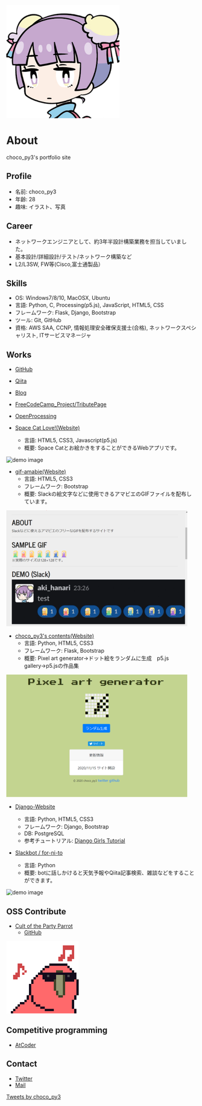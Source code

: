 ![profile-icon](img/icon2.png)

# About
choco_py3's portfolio site

## Profile
- 名前: choco_py3
- 年齢: 28
- 趣味: イラスト、写真

## Career
- ネットワークエンジニアとして、約3年半設計構築業務を担当していました。
- 基本設計/詳細設計/テスト/ネットワーク構築など
- L2/L3SW, FW等(Cisco,富士通製品）

## Skills
- OS: Windows7/8/10, MacOSX, Ubuntu
- 言語: Python, C, Processing(p5.js), JavaScript, HTML5, CSS
- フレームワーク: Flask, Django, Bootstrap
- ツール: Git, GitHub
- 資格: AWS SAA, CCNP, 情報処理安全確保支援士(合格), ネットワークスペシャリスト, ITサービスマネージャ

## Works
- [GitHub](https://github.com/akihanari)
- [Qiita](https://qiita.com/akihanari)
- [Blog](https://choco-py3.hatenablog.com)
- [FreeCodeCamp_Project/TributePage](https://codepen.io/akihanari/pen/NWqYOgP)
- [OpenProcessing](https://www.openprocessing.org/user/215370)

- [Space Cat Love!(Website)](https://akihanari.github.io/hackathon_01/)
  - 言語: HTML5, CSS3, Javascript(p5.js)
  - 概要: Space Catとお絵かきをすることができるWebアプリです。
  
<img src="img/spacecat.gif" alt="demo image" title="demo.gif" width="480" height="300">

- [gif-amabie(Website)](https://akihanari.github.io/gif-amabie/)
  - 言語: HTML5, CSS3
  - フレームワーク: Bootstrap
  - 概要: Slackの絵文字などに使用できるアマビエのGIFファイルを配布しています。
<img src="img/b-demo.png" alt="demo image" title="b-demo.png" width="480" height="307">

- [choco_py3's contents(Website)](https://flaskandheroku.herokuapp.com/)
  - 言語: Python, HTML5, CSS3
  - フレームワーク: Flask, Bootstrap
  - 概要: Pixel art generator→ドット絵をランダムに生成　p5.js gallery→p5.jsの作品集
  
<img src="img/c-demo.png" alt="demo image" title="c-demo.png" width="480" height="324">

- [Django-Website](https://ha-workshop.herokuapp.com/)
  - 言語: Python, HTML5, CSS3
  - フレームワーク: Django, Bootstrap
  - DB: PostgreSQL
  - 参考チュートリアル: [Django Girls Tutorial](https://tutorial.djangogirls.org/ja/)

- [Slackbot / for-ni-to](https://github.com/akihanari/Slackbot)
  - 言語: Python
  - 概要: botに話しかけると天気予報やQiita記事検索、雑談などをすることができます。
<img src="img/demo.gif" alt="demo image" title="demo.gif" width="480" height="320">


## OSS Contribute
- [Cult of the Party Parrot](https://cultofthepartyparrot.com/)
  - [GitHub](https://github.com/jmhobbs/cultofthepartyparrot.com)

![parrot gif](img/192_192.gif)


## Competitive programming
- [AtCoder](https://atcoder.jp/users/akihanari)

## Contact
- [Twitter](https://twitter.com/choco_py3)
- [Mail](akihanari@gmail.com)

<a class="twitter-timeline" data-width="400" data-height="600" data-theme="dark" href="https://twitter.com/choco_py3?ref_src=twsrc%5Etfw">Tweets by choco_py3</a> <script async src="https://platform.twitter.com/widgets.js" charset="utf-8"></script>


